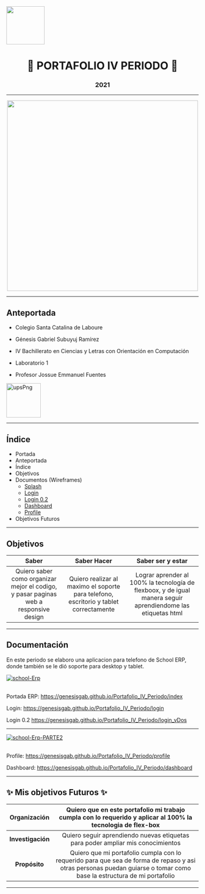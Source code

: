  <img width="100px" src="https://static.wixstatic.com/media/d1b317_30d85a06c73e4bc7bf0952829a1cddb1~mv1.png/v1/crop/x_0,y_4,w_775,h_349/fill/w_408,h_172,al_c,q_85,usm_0.66_1.00_0.01/d1b317_30d85a06c73e4bc7bf0952829a1cddb1~mv1.webp">

<h1 align="center">
	🌟 PORTAFOLIO IV PERIODO 🌟
</h1>
<h3 align="center">
	2021
</h3>

------------

<center>
<img  src="https://i.pinimg.com/564x/0f/80/f8/0f80f844a7f98ebeb6b862cc16b2212c.jpg" width="500px" >
</center>

------------
## Anteportada
- Colegio Santa Catalina de Laboure


- Génesis Gabriel Subuyuj Ramírez


- IV Bachillerato en Ciencias y Letras con Orientación en Computación


- Laboratorio 1


- Profesor Jossue Emmanuel Fuentes


<a href="https://ibb.co/qdVMfh9"><img width="90px" align="center"  src="https://i.ibb.co/vHRxGfm/upsPng.png" alt="upsPng" border="0"></a>

------------

## Índice

- Portada
- Anteportada
- Índice
- Objetivos
- Documentos (Wireframes)
	- [Splash](https://genesisgab.github.io/Portafolio_IV_Periodo/index "Portada ERP")
	- [Login](https://genesisgab.github.io/Portafolio_IV_Periodo/login "Login")
	- [Login 0.2](https://genesisgab.github.io/Portafolio_IV_Periodo/login_vDos "Login 0.2")
	- [Dashboard](https://genesisgab.github.io/Portafolio_IV_Periodo/dashboard "Dashboard")
	- [Profile](https://genesisgab.github.io/Portafolio_IV_Periodo/profile "Profile")
- Objetivos Futuros



------------

## Objetivos

|  Saber |  Saber Hacer | Saber ser y estar |
| :------------: | :------------: | :------------: |
|  Quiero saber como organizar mejor el codigo, y pasar paginas web a responsive design | Quiero realizar al maximo el soporte para telefono, escritorio y tablet correctamente  |  Lograr aprender al 100% la tecnología de flexboox, y de igual manera seguir aprendiendome las etiquetas html |

------------

## Documentación
En este periodo se elaboro una aplicacion para telefono de School ERP,
donde también se le dió soporte para desktop y tablet.

<a href="https://ibb.co/w4s4k1s"><img src="https://i.ibb.co/SBrBjpr/school-Erp.png" alt="school-Erp" border="0"></a><br /><a target='_blank' href='https://es.imgbb.com/'></a><br />

Portada ERP: https://genesisgab.github.io/Portafolio_IV_Periodo/index

Login: https://genesisgab.github.io/Portafolio_IV_Periodo/login


Login 0.2 https://genesisgab.github.io/Portafolio_IV_Periodo/login_vDos

------------


<a href="https://ibb.co/Q8QbP3v"><img src="https://i.ibb.co/5Y4Mrgh/school-Erp-PARTE2.png" alt="school-Erp-PARTE2" border="0"></a><br /><a target='_blank' href='https://es.imgbb.com/'></a><br />

Profile: https://genesisgab.github.io/Portafolio_IV_Periodo/profile

Dashboard: https://genesisgab.github.io/Portafolio_IV_Periodo/dashboard


------------


## ✨ Mis objetivos Futuros ✨
|Organización   | Quiero que en este portafolio mi trabajo cumpla con lo requerido y aplicar al 100% la tecnologia de flex-box |
| :------------: | :------------: |
| **Investigación**  |  Quiero seguir aprendiendo nuevas etiquetas para poder ampliar mis conocimientos |
|**Propósito**   | Quiero que mi portafolio cumpla con lo requerido para que sea de forma de repaso y asi otras personas puedan guiarse o tomar como base la estructura de mi portafolio  |

------------
